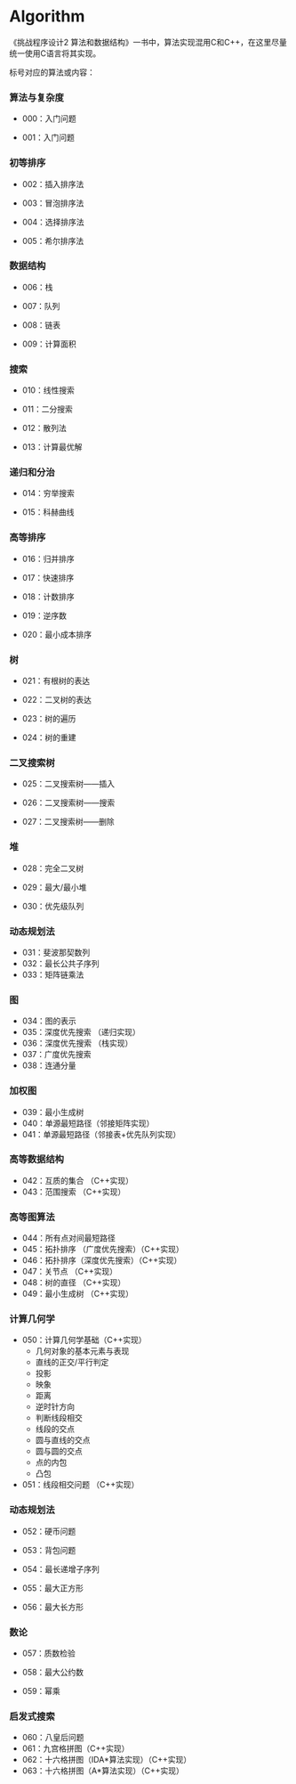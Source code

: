 # Algorithm

《挑战程序设计2 算法和数据结构》一书中，算法实现混用C和C++，在这里尽量统一使用C语言将其实现。

标号对应的算法或内容：

### 算法与复杂度

- 000：入门问题

- 001：入门问题

### 初等排序

- 002：插入排序法

- 003：冒泡排序法
- 004：选择排序法
- 005：希尔排序法

### 数据结构

- 006：栈

- 007：队列
- 008：链表
- 009：计算面积

### 搜索

- 010：线性搜索

- 011：二分搜索
- 012：散列法
- 013：计算最优解

### 递归和分治

- 014：穷举搜索

- 015：科赫曲线

### 高等排序

- 016：归并排序

- 017：快速排序
- 018：计数排序
- 019：逆序数
- 020：最小成本排序

### 树

- 021：有根树的表达 

- 022：二叉树的表达 
- 023：树的遍历 
- 024：树的重建

### 二叉搜索树 

- 025：二叉搜索树——插入 

- 026：二叉搜索树——搜索 
- 027：二叉搜索树——删除 

### 堆 

- 028：完全二叉树 

- 029：最大/最小堆
- 030：优先级队列 

### 动态规划法

- 031：斐波那契数列 
- 032：最长公共子序列 
- 033：矩阵链乘法

### 图 

- 034：图的表示 
- 035：深度优先搜索 （递归实现）
- 036：深度优先搜索 （栈实现）
- 037：广度优先搜索 
- 038：连通分量

### 加权图

- 039：最小生成树
- 040：单源最短路径（邻接矩阵实现）
- 041：单源最短路径（邻接表+优先队列实现）

### 高等数据结构 

- 042：互质的集合 （C++实现）
- 043：范围搜索 （C++实现）

### 高等图算法 

- 044：所有点对间最短路径
- 045：拓扑排序 （广度优先搜索）（C++实现）
- 046：拓扑排序（深度优先搜索）（C++实现）
- 047：关节点 （C++实现）
- 048：树的直径 （C++实现）
- 049：最小生成树 （C++实现）

### 计算几何学

- 050：计算几何学基础（C++实现）
  - 几何对象的基本元素与表现
  - 直线的正交/平行判定 
  - 投影
  - 映象
  - 距离
  - 逆时针方向 
  - 判断线段相交 
  - 线段的交点 
  - 圆与直线的交点 
  - 圆与圆的交点 
  - 点的内包 
  - 凸包
- 051：线段相交问题 （C++实现）

### 动态规划法 

- 052：硬币问题 

- 053：背包问题 
- 054：最长递增子序列
- 055：最大正方形
- 056：最大长方形 

### 数论 

- 057：质数检验

- 058：最大公约数 
- 059：幂乘

### 启发式搜索

- 060：八皇后问题
- 061：九宫格拼图（C++实现）
- 062：十六格拼图（IDA*算法实现）（C++实现）
- 063：十六格拼图（A*算法实现）（C++实现）